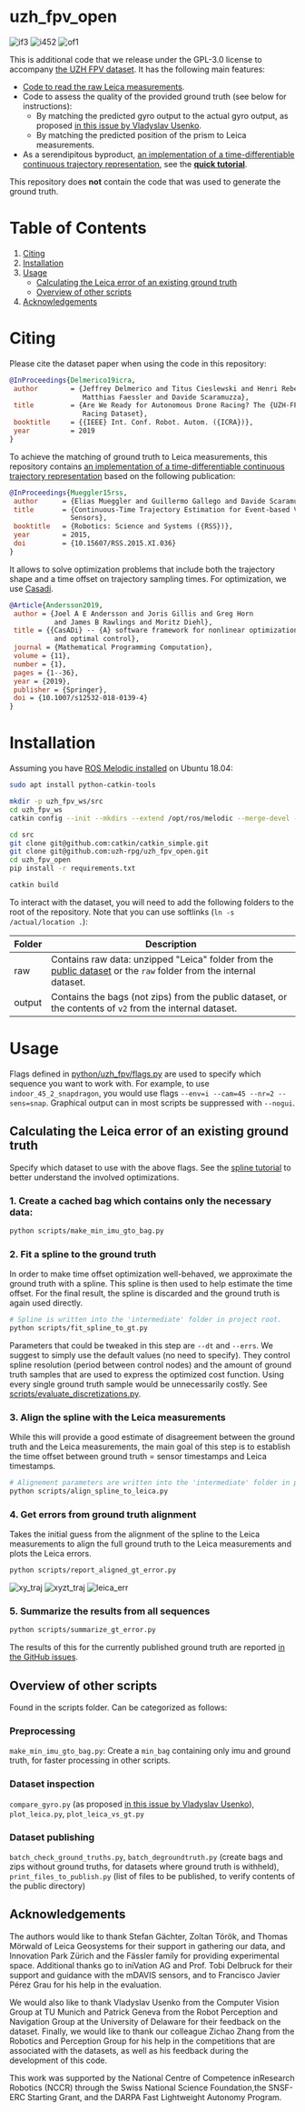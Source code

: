 # uzh_fpv_open

![if3](http://rpg.ifi.uzh.ch/datasets/uzh-fpv/trajs/indoor_forward_3_snapdragon_with_gt.gif)
![i452](http://rpg.ifi.uzh.ch/datasets/uzh-fpv/trajs/indoor_45_2_snapdragon_with_gt.gif)
![of1](http://rpg.ifi.uzh.ch/datasets/uzh-fpv/trajs/outdoor_forward_1_snapdragon_with_gt.gif)

This is additional code that we release under the GPL-3.0 license to accompany [the UZH FPV dataset](https://fpv.ifi.uzh.ch/).
It has the following main features:

* [Code to read the raw Leica measurements](python/uzh_fpv/leica.py).
* Code to assess the quality of the provided ground truth (see below for instructions):
  * By matching the predicted gyro output to the actual gyro output, as proposed [in this issue by Vladyslav Usenko](https://github.com/uzh-rpg/IROS2019-FPV-VIO-Competition/issues/6).
  * By matching the predicted position of the prism to Leica measurements.
* As a serendipitous byproduct, [an implementation of a time-differentiable continuous trajectory representation](python/uzh_fpv/bspline_opt.py), see the **[quick tutorial](spline_tutorial.md)**.

This repository does **not** contain the code that was used to generate the ground truth.

# Table of Contents

1. [Citing](#citing)
2. [Installation](#installation)
3. [Usage](#usage)
   * [Calculating the Leica error of an existing ground truth](#calculating-the-leica-error-of-an-existing-ground-truth)
   * [Overview of other scripts](#overview-of-other-scripts)
4. [Acknowledgements](#acknowledgements)

# Citing

Please cite the dataset paper when using the code in this repository:
```bibtex
@InProceedings{Delmerico19icra,
 author        = {Jeffrey Delmerico and Titus Cieslewski and Henri Rebecq and
                  Matthias Faessler and Davide Scaramuzza},
 title         = {Are We Ready for Autonomous Drone Racing? The {UZH-FPV} Drone
                  Racing Dataset},
 booktitle     = {{IEEE} Int. Conf. Robot. Autom. ({ICRA})},
 year          = 2019
}
```
To achieve the matching of ground truth to Leica measurements, this repository contains [an implementation of a time-differentiable continuous trajectory representation](python/uzh_fpv/bspline_opt.py) based on the following publication:
```bibtex
@InProceedings{Mueggler15rss,
 author      = {Elias Mueggler and Guillermo Gallego and Davide Scaramuzza},
 title       = {Continuous-Time Trajectory Estimation for Event-based Vision
               Sensors},
 booktitle   = {Robotics: Science and Systems ({RSS})},
 year        = 2015,
 doi         = {10.15607/RSS.2015.XI.036}
}
``` 
It allows to solve optimization problems that include both the trajectory shape and a time offset on trajectory sampling times.
For optimization, we use [Casadi](https://web.casadi.org/).
```bibtex
@Article{Andersson2019,
 author = {Joel A E Andersson and Joris Gillis and Greg Horn
           and James B Rawlings and Moritz Diehl},
 title = {{CasADi} -- {A} software framework for nonlinear optimization
           and optimal control},
 journal = {Mathematical Programming Computation},
 volume = {11},
 number = {1},
 pages = {1--36},
 year = {2019},
 publisher = {Springer},
 doi = {10.1007/s12532-018-0139-4}
}
```

# Installation

Assuming you have [ROS Melodic installed](http://wiki.ros.org/melodic/Installation) on Ubuntu 18.04:
```bash
sudo apt install python-catkin-tools

mkdir -p uzh_fpv_ws/src
cd uzh_fpv_ws
catkin config --init --mkdirs --extend /opt/ros/melodic --merge-devel --cmake-args -DCMAKE_BUILD_TYPE=Release

cd src
git clone git@github.com:catkin/catkin_simple.git
git clone git@github.com:uzh-rpg/uzh_fpv_open.git
cd uzh_fpv_open
pip install -r requirements.txt

catkin build
```

To interact with the dataset, you will need to add the following folders to the root of the repository.
Note that you can use softlinks (`ln -s /actual/location .`):

| Folder | Description |
|-------|--------| 
| raw | Contains raw data: unzipped "Leica" folder from the [public dataset](https://fpv.ifi.uzh.ch/?page_id=50) or the `raw` folder from the internal dataset. |
| output | Contains the bags (not zips) from the public dataset, or the contents of `v2` from the internal dataset. |

# Usage

Flags defined in [python/uzh_fpv/flags.py](python/uzh_fpv/flags.py) are used to specify which sequence you want to work with. For example, to use `indoor_45_2_snapdragon`, you would use flags `--env=i --cam=45 --nr=2 --sens=snap`.
Graphical output can in most scripts be suppressed with `--nogui`.

## Calculating the Leica error of an existing ground truth

Specify which dataset to use with the above flags. See the [spline tutorial](spline_tutorial.md) to better understand
the involved optimizations.

### 1. Create a cached bag which contains only the necessary data:

```bash
python scripts/make_min_imu_gto_bag.py
```

### 2. Fit a spline to the ground truth

In order to make time offset optimization well-behaved, we approximate the ground truth with a spline.
This spline is then used to help estimate the time offset. 
For the final result, the spline is discarded and the ground truth is again used directly.
```bash
# Spline is written into the 'intermediate' folder in project root.
python scripts/fit_spline_to_gt.py
```
Parameters that could be tweaked in this step are `--dt` and `--errs`.
We suggest to simply use the default values (no need to specify).
They control spline resolution (period between control nodes) and the amount of ground truth samples that are used to express the optimized cost function.
Using every single ground truth sample would be unnecessarily costly. 
See [scripts/evaluate_discretizations.py](scripts/evaluate_discretizations.py).

### 3. Align the spline with the Leica measurements

While this will provide a good estimate of disagreement between the ground truth and the Leica measurements, the main
goal of this step is to establish the time offset between ground truth = sensor timestamps and Leica timestamps.
```bash
# Alignement parameters are written into the 'intermediate' folder in project root.
python scripts/align_spline_to_leica.py
```

### 4. Get errors from ground truth alignment

Takes the initial guess from the alignment of the spline to the Leica measurements to align the full ground truth to 
the Leica measurements and plots the Leica errors. 
```bash
python scripts/report_aligned_gt_error.py
```
![xy_traj](examples/xy_traj.png)
![xyzt_traj](examples/xyzt_traj.png)
![leica_err](examples/leica_err.png)

### 5. Summarize the results from all sequences
```bash
python scripts/summarize_gt_error.py
```
The results of this for the currently published ground truth are reported [in the GitHub issues](https://github.com/uzh-rpg/uzh_fpv_open/issues).

## Overview of other scripts

Found in the scripts folder. Can be categorized as follows:

### Preprocessing

`make_min_imu_gto_bag.py`: Create a `min_bag` containing only imu and ground truth, for faster processing in other scripts.

### Dataset inspection

`compare_gyro.py` (as proposed [in this issue by Vladyslav Usenko](https://github.com/uzh-rpg/IROS2019-FPV-VIO-Competition/issues/6)), `plot_leica.py`, `plot_leica_vs_gt.py`

### Dataset publishing

`batch_check_ground_truths.py`, `batch_degroundtruth.py` (create bags and zips without ground truths, for datasets where ground truth is withheld), `print_files_to_publish.py` (list of files to be published, to verify contents of the public directory)

## Acknowledgements

The authors would like to thank Stefan Gächter, Zoltan Török, and Thomas Mörwald of Leica Geosystems for their
support in gathering our data, and Innovation Park Zürich and the Fässler family for providing experimental space.
Additional thanks go to iniVation AG and Prof. Tobi Delbruck for their support and guidance with the mDAVIS sensors, 
and to Francisco Javier Pérez Grau for his help in the evaluation. 

We would also like to thank Vladyslav Usenko from the Computer Vision Group at TU Munich and Patrick Geneva from the
Robot Perception and Navigation Group at the University of Delaware for their feedback on the dataset. Finally, we would like to thank our colleague Zichao Zhang from the Robotics and Perception Group for his help in the competitions that are associated with the datasets, as well as his feedback during the development of this code.

This work was supported by the National Centre of Competence inResearch Robotics (NCCR) through the Swiss National 
Science Foundation,the SNSF-ERC Starting Grant, and the DARPA Fast Lightweight Autonomy Program.
